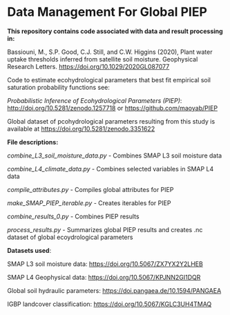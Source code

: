 # Data Management For Global PIEP


**This repository contains code associated with data and result processing in:**

Bassiouni, M., S.P. Good, C.J. Still, and C.W. Higgins (2020), Plant water uptake thresholds inferred from satellite soil moisture. Geophysical Research Letters. https://doi.org/10.1029/2020GL087077 


Code to estimate ecohydrological parameters that best fit empirical soil saturation probability functions see:

*Probabilistic Inference of Ecohydrological Parameters (PIEP)*: http://doi.org/10.5281/zenodo.1257718 or https://github.com/maoyab/PIEP


Global dataset of pcohydrological parameters resulting from this study is available at https://doi.org/10.5281/zenodo.3351622


**File descriptions:**

*combine_L3_soil_moisture_data.py* - Combines SMAP L3 soil moisture data 

*combine_L4_climate_data.py* - Combines selected variables in SMAP L4 data

*compile_attributes.py* - Compiles global attributes for PIEP

*make_SMAP_PIEP_iterable.py* - Creates iterables for PIEP

*combine_results_0.py* - Combines PIEP results

*process_results.py* - Summarizes global PIEP results and creates .nc dataset of global ecoydrological parameters


**Datasets used**:

SMAP L3 soil moisture data: https://doi.org/10.5067/ZX7YX2Y2LHEB

SMAP L4 Geophysical data: https://doi.org/10.5067/KPJNN2GI1DQR

Global soil hydraulic parameters: https://doi.pangaea.de/10.1594/PANGAEA

IGBP landcover classification: https://doi.org/10.5067/KGLC3UH4TMAQ

